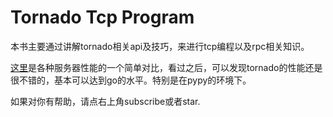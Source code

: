 Tornado Tcp Program
=======
本书主要通过讲解tornado相关api及技巧，来进行tcp编程以及rpc相关知识。


[这里](https://github.com/methane/echoserver)是各种服务器性能的一个简单对比，看过之后，可以发现tornado的性能还是很不错的，基本可以达到go的水平。特别是在pypy的环境下。

如果对你有帮助，请点右上角subscribe或者star.
